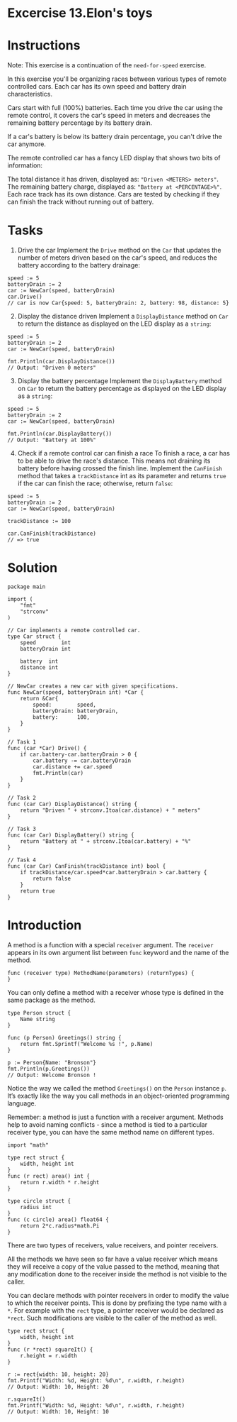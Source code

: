 # Excercise 13.Elon's toys

# Instructions
Note: This exercise is a continuation of the `need-for-speed` exercise.

In this exercise you'll be organizing races between various types of remote controlled cars. Each car has its own speed and battery drain characteristics.

Cars start with full (100%) batteries. Each time you drive the car using the remote control, it covers the car's speed in meters and decreases the remaining battery percentage by its battery drain.

If a car's battery is below its battery drain percentage, you can't drive the car anymore.

The remote controlled car has a fancy LED display that shows two bits of information:

The total distance it has driven, displayed as: `"Driven <METERS> meters"`.
The remaining battery charge, displayed as: `"Battery at <PERCENTAGE>%"`.
Each race track has its own distance. Cars are tested by checking if they can finish the track without running out of battery.


# Tasks
1. Drive the car
Implement the `Drive` method on the `Car` that updates the number of meters driven based on the car's speed, and reduces the battery according to the battery drainage:
```
speed := 5
batteryDrain := 2
car := NewCar(speed, batteryDrain)
car.Drive()
// car is now Car{speed: 5, batteryDrain: 2, battery: 98, distance: 5}
```

2. Display the distance driven
Implement a `DisplayDistance` method on `Car` to return the distance as displayed on the LED display as a `string`:
```
speed := 5
batteryDrain := 2
car := NewCar(speed, batteryDrain)

fmt.Println(car.DisplayDistance())
// Output: "Driven 0 meters"
```

3. Display the battery percentage
Implement the `DisplayBattery` method on `Car` to return the battery percentage as displayed on the LED display as a `string`:
```
speed := 5
batteryDrain := 2
car := NewCar(speed, batteryDrain)

fmt.Println(car.DisplayBattery())
// Output: "Battery at 100%"
```

4. Check if a remote control car can finish a race
To finish a race, a car has to be able to drive the race's distance. This means not draining its battery before having crossed the finish line. Implement the `CanFinish` method that takes a `trackDistance` int as its parameter and returns `true` if the car can finish the race; otherwise, return `false`:
```
speed := 5
batteryDrain := 2
car := NewCar(speed, batteryDrain)

trackDistance := 100

car.CanFinish(trackDistance)
// => true
```

# Solution
``` 
package main

import (
	"fmt"
	"strconv"
)

// Car implements a remote controlled car.
type Car struct {
	speed        int
	batteryDrain int

	battery  int
	distance int
}

// NewCar creates a new car with given specifications.
func NewCar(speed, batteryDrain int) *Car {
	return &Car{
		speed:        speed,
		batteryDrain: batteryDrain,
		battery:      100,
	}
}

// Task 1
func (car *Car) Drive() {
	if car.battery-car.batteryDrain > 0 {
		car.battery -= car.batteryDrain
		car.distance += car.speed
		fmt.Println(car)
	}
}

// Task 2
func (car Car) DisplayDistance() string {
	return "Driven " + strconv.Itoa(car.distance) + " meters"
}

// Task 3
func (car Car) DisplayBattery() string {
	return "Battery at " + strconv.Itoa(car.battery) + "%"
}

// Task 4
func (car Car) CanFinish(trackDistance int) bool {
	if trackDistance/car.speed*car.batteryDrain > car.battery {
		return false
	}
	return true
}

```
# Introduction
A method is a function with a special `receiver` argument. The `receiver` appears in its own argument list between `func` keyword and the name of the method.
```
func (receiver type) MethodName(parameters) (returnTypes) {
}
```
You can only define a method with a receiver whose type is defined in the same package as the method.
```
type Person struct {
	Name string
}

func (p Person) Greetings() string {
	return fmt.Sprintf("Welcome %s !", p.Name)
}

p := Person{Name: "Bronson"}
fmt.Println(p.Greetings())
// Output: Welcome Bronson !
```

Notice the way we called the method `Greetings()` on the `Person` instance `p`. It’s exactly like the way you call methods in an object-oriented programming language.

Remember: a method is just a function with a receiver argument. Methods help to avoid naming conflicts - since a method is tied to a particular receiver type, you can have the same method name on different types.
```
import "math"

type rect struct {
	width, height int
}
func (r rect) area() int {
	return r.width * r.height
}

type circle struct {
	radius int
}
func (c circle) area() float64 {
	return 2*c.radius*math.Pi
}
```
There are two types of receivers, value receivers, and pointer receivers.

All the methods we have seen so far have a value receiver which means they will receive a copy of the value passed to the method, meaning that any modification done to the receiver inside the method is not visible to the caller.

You can declare methods with pointer receivers in order to modify the value to which the receiver points. This is done by prefixing the type name with a `*`. For example with the `rect` type, a pointer receiver would be declared as `*rect`. Such modifications are visible to the caller of the method as well.
```
type rect struct {
	width, height int
}
func (r *rect) squareIt() {
	r.height = r.width
}

r := rect{width: 10, height: 20}
fmt.Printf("Width: %d, Height: %d\n", r.width, r.height)
// Output: Width: 10, Height: 20

r.squareIt()
fmt.Printf("Width: %d, Height: %d\n", r.width, r.height)
// Output: Width: 10, Height: 10
```